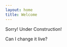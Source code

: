```yaml
---
layout: home
title: Welcome
---
```


Sorry! Under Construction!

Can I change it live?

<!-- Hi! I'm **Your Name**, and this is my personal website. You can learn more [about me](about.md), see my [projects](projects.md), or view my [resume](resume.pdf). -->
